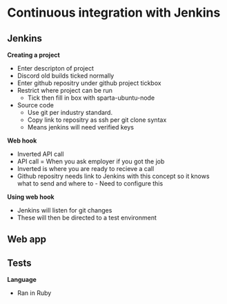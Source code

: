 # Continuous integration with Jenkins

## Jenkins
**Creating a project**
- Enter descripton of project
- Discord old builds ticked normally
- Enter github repositry under github project tickbox
- Restrict where project can be run
	- Tick then fill in box with sparta-ubuntu-node
- Source code
	- Use git per industry standard. 
	- Copy link to repositry as ssh per git clone syntax
	- Means jenkins will need verified keys

**Web hook**
- Inverted API call
- API call = When you ask employer if you got the job
- Inverted is where you are ready to recieve a call
- Github repositry needs link to Jenkins with this concept so it knows what to send and where to
        - Need to configure this

**Using web hook**
- Jenkins will listen for git changes
- These will then be directed to a test environment


## Web app

## Tests
**Language**
- Ran in Ruby

